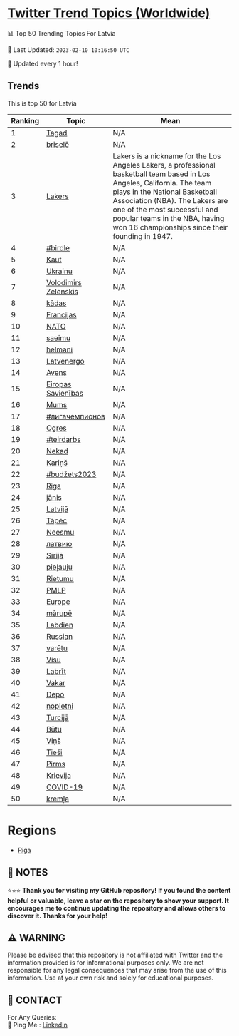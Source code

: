 [Twitter Trend Topics (Worldwide)](https://github.com/ErcinDedeoglu/Twitter-Trend-Topics)
==========


📊 Top 50 Trending Topics For Latvia

📆 Last Updated: `2023-02-10 10:16:50 UTC`

🔧 Updated every 1 hour!


## Trends

This is top 50 for Latvia

| Ranking | Topic | Mean |
| ------- | ------------ | ------------ |
| 1 | [Tagad](http://twitter.com/search?q=Tagad) | N/A |
| 2 | [briselē](http://twitter.com/search?q=brisel%c4%93) | N/A |
| 3 | [Lakers](http://twitter.com/search?q=Lakers) | Lakers is a nickname for the Los Angeles Lakers, a professional basketball team based in Los Angeles, California. The team plays in the National Basketball Association (NBA). The Lakers are one of the most successful and popular teams in the NBA, having won 16 championships since their founding in 1947. |
| 4 | [#birdle](http://twitter.com/search?q=%23birdle) | N/A |
| 5 | [Kaut](http://twitter.com/search?q=Kaut) | N/A |
| 6 | [Ukrainu](http://twitter.com/search?q=Ukrainu) | N/A |
| 7 | [Volodimirs Zelenskis](http://twitter.com/search?q=Volodimirs+Zelenskis) | N/A |
| 8 | [kādas](http://twitter.com/search?q=k%c4%81das) | N/A |
| 9 | [Francijas](http://twitter.com/search?q=Francijas) | N/A |
| 10 | [NATO](http://twitter.com/search?q=NATO) | N/A |
| 11 | [saeimu](http://twitter.com/search?q=saeimu) | N/A |
| 12 | [helmani](http://twitter.com/search?q=helmani) | N/A |
| 13 | [Latvenergo](http://twitter.com/search?q=Latvenergo) | N/A |
| 14 | [Avens](http://twitter.com/search?q=Avens) | N/A |
| 15 | [Eiropas Savienības](http://twitter.com/search?q=Eiropas+Savien%c4%abbas) | N/A |
| 16 | [Mums](http://twitter.com/search?q=Mums) | N/A |
| 17 | [#лигачемпионов](http://twitter.com/search?q=%23%d0%bb%d0%b8%d0%b3%d0%b0%d1%87%d0%b5%d0%bc%d0%bf%d0%b8%d0%be%d0%bd%d0%be%d0%b2) | N/A |
| 18 | [Ogres](http://twitter.com/search?q=Ogres) | N/A |
| 19 | [#teirdarbs](http://twitter.com/search?q=%23teirdarbs) | N/A |
| 20 | [Nekad](http://twitter.com/search?q=Nekad) | N/A |
| 21 | [Kariņš](http://twitter.com/search?q=Kari%c5%86%c5%a1) | N/A |
| 22 | [#budžets2023](http://twitter.com/search?q=%23bud%c5%beets2023) | N/A |
| 23 | [Riga](http://twitter.com/search?q=Riga) | N/A |
| 24 | [jānis](http://twitter.com/search?q=j%c4%81nis) | N/A |
| 25 | [Latvijā](http://twitter.com/search?q=Latvij%c4%81) | N/A |
| 26 | [Tāpēc](http://twitter.com/search?q=T%c4%81p%c4%93c) | N/A |
| 27 | [Neesmu](http://twitter.com/search?q=Neesmu) | N/A |
| 28 | [латвию](http://twitter.com/search?q=%d0%bb%d0%b0%d1%82%d0%b2%d0%b8%d1%8e) | N/A |
| 29 | [Sīrijā](http://twitter.com/search?q=S%c4%abrij%c4%81) | N/A |
| 30 | [pieļauju](http://twitter.com/search?q=pie%c4%bcauju) | N/A |
| 31 | [Rietumu](http://twitter.com/search?q=Rietumu) | N/A |
| 32 | [PMLP](http://twitter.com/search?q=PMLP) | N/A |
| 33 | [Europe](http://twitter.com/search?q=Europe) | N/A |
| 34 | [mārupē](http://twitter.com/search?q=m%c4%81rup%c4%93) | N/A |
| 35 | [Labdien](http://twitter.com/search?q=Labdien) | N/A |
| 36 | [Russian](http://twitter.com/search?q=Russian) | N/A |
| 37 | [varētu](http://twitter.com/search?q=var%c4%93tu) | N/A |
| 38 | [Visu](http://twitter.com/search?q=Visu) | N/A |
| 39 | [Labrīt](http://twitter.com/search?q=Labr%c4%abt) | N/A |
| 40 | [Vakar](http://twitter.com/search?q=Vakar) | N/A |
| 41 | [Depo](http://twitter.com/search?q=Depo) | N/A |
| 42 | [nopietni](http://twitter.com/search?q=nopietni) | N/A |
| 43 | [Turcijā](http://twitter.com/search?q=Turcij%c4%81) | N/A |
| 44 | [Būtu](http://twitter.com/search?q=B%c5%abtu) | N/A |
| 45 | [Viņš](http://twitter.com/search?q=Vi%c5%86%c5%a1) | N/A |
| 46 | [Tieši](http://twitter.com/search?q=Tie%c5%a1i) | N/A |
| 47 | [Pirms](http://twitter.com/search?q=Pirms) | N/A |
| 48 | [Krievija](http://twitter.com/search?q=Krievija) | N/A |
| 49 | [COVID-19](http://twitter.com/search?q=COVID-19) | N/A |
| 50 | [kremļa](http://twitter.com/search?q=krem%c4%bca) | N/A |



# Regions

* [Riga](</Latvia/Riga.md>)



## 📝 NOTES

⭐⭐⭐ **Thank you for visiting my GitHub repository! If you found the content helpful or valuable, leave a star on the repository to show your support. It encourages me to continue updating the repository and allows others to discover it. Thanks for your help!**


## ⚠️ WARNING

Please be advised that this repository is not affiliated with Twitter and the information provided is for informational purposes only. We are not responsible for any legal consequences that may arise from the use of this information. Use at your own risk and solely for educational purposes.


## 📨 CONTACT

 For Any Queries:  
            🏓 Ping Me : [LinkedIn](https://www.linkedin.com/in/ercindedeoglu/)
